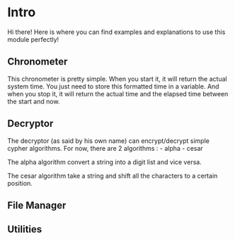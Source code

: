 <h1>Intro</h1>
Hi there! Here is where you can find examples and explanations to use this module perfectly!

<h2>Chronometer</h2>
This chronometer is pretty simple.
When you start it, it will return the actual system time. You just need to store this formatted time in a variable.
And when you stop it, it will return the actual time and the elapsed time between the start and now.

<h2>Decryptor</h2>
The decryptor (as said by his own name) can encrypt/decrypt simple cypher algorithms.
For now, there are 2 algorithms :
	- alpha
	- cesar

The alpha algorithm convert a string into a digit list and vice versa.

The cesar algorithm take a string and shift all the characters to a certain position.

<h2>File Manager</h2>


<h2>Utilities</h2>

